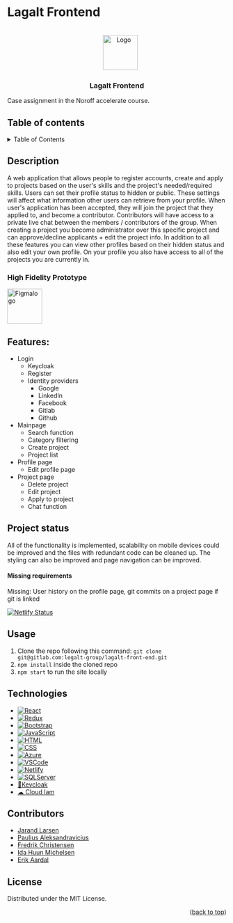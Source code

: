 <a name="readme-top"></a>

# Lagalt Frontend

<!-- PROJECT LOGO -->

<br />
<div align="center">
    <img src="https://gitlab.com/legalt-group/lagalt-front-end/uploads/81662aed7406d8bbdb88f1b6450d3ba5/lagalt-logo.png" alt="Logo" width="80" height="80">

<h3 align="center">Lagalt Frontend</h3>
</div>

Case assignment in the Noroff accelerate course.

<!-- TABLE OF CONTENTS -->
## Table of contents
<details>
  <summary>Table of Contents</summary>
  <ol>
    <li>Description</li>
    <li>Features</li>
    <li>
        Project status
          <ul> <li>Missing requirements </li> </ul>
    </li>
    <li>Usage</li>
    <li>Technologies</li>
    <li>Contributors</li>
    <li>License</li>
  </ol>
</details>

## Description
A web application that allows people to register accounts, create and apply to projects based on the user's skills and the project's needed/required skills. Users can set their profile status to hidden or public. These settings will affect what information other users can retrieve from your profile. When user's application has been accepted, they will join the project that they applied to, and become a contributor. Contributors will have access to a private live chat between the members / contributors of the group. When creating a project you become administrator over this specific project and can approve/decline applicants + edit the project info. In addition to all these features you can view other profiles based on their hidden status and also edit your own profile. On your profile you also have access to all of the projects you are currently in.

### High Fidelity Prototype
<a href="https://www.figma.com/file/iVq5ac7PciftmmKwUl8nF1/lagalt.no?node-id=0%3A1&t=xxAZpbAN8fbXaC22-1"> <img src="https://upload.wikimedia.org/wikipedia/commons/3/33/Figma-logo.svg" alt="Figmalogo" width="80" height="80"></a>

## Features: 
* Login
  * Keycloak
  * Register
  * Identity providers
    * Google
    * LinkedIn
    * Facebook
    * Gitlab
    * Github
* Mainpage
  * Search function
  * Category filtering
  * Create project
  * Project list
* Profile page
  * Edit profile page
* Project page
  * Delete project
  * Edit project
  * Apply to project
  * Chat function

## Project status
All of the functionality is implemented, scalability on mobile devices could be improved and the files with redundant code can be cleaned up. The styling can also be improved and page navigation can be improved.

#### Missing requirements
Missing: User history on the profile page, git commits on a project page if git is linked

[![Netlify Status](https://api.netlify.com/api/v1/badges/a52c407d-565a-4b4e-bb9e-d268ee4b7063/deploy-status)](https://app.netlify.com/sites/lagalt/deploys)

## Usage
 
  1. Clone the repo following this command: ```git clone git@gitlab.com:legalt-group/lagalt-front-end.git```
  2. ``` npm install ``` inside the cloned repo
  3. ``` npm start ``` to run the site locally

## Technologies
* [![React][React.js]][React-url]
* [![Redux][Redux.com]][Redux-url]
* [![Bootstrap][Bootstrap.com]][Bootstrap-url]
* [![JavaScript][JavaScript.com]][JavaScript-url]
* [![HTML][HTML.com]][HTML-url]
* [![CSS][CSS.com]][CSS-url]
* [![Azure][Azure.com]][Azure-url]
* [![VSCode][VSCode.com]][VSCode-url]
* [![Netlify][Netlify.com]][Netlify-url]
* [![SQLServer][SQLServer.com]][SQLServer-url]
* <a href="https://www.keycloak.org/"> 🔑Keycloak </a>
* <a href="https://www.cloud-iam.com/"> ☁ Cloud Iam </a>

## Contributors
* <a href="https://www.linkedin.com/in/jarand-larsen-58852a257/">Jarand Larsen</a>
* <a href="https://www.linkedin.com/in/paulius-aleksandravicius-a12a01233/">Paulius Aleksandravicius</a>
* <a href="https://www.linkedin.com/in/fredrik-christensen-a33451159/">Fredrik Christensen</a>
* <a href="https://www.linkedin.com/in/ida-huun-michelsen/">Ida Huun Michelsen</a>
* <a href="https://www.linkedin.com/in/erik-aardal/">Erik Aardal</a>

<!-- LICENSE -->
## License

Distributed under the MIT License.

<!-- MARKDOWN LINKS & IMAGES -->
<!-- https://www.markdownguide.org/basic-syntax/#reference-style-links -->

[Next.js]: https://img.shields.io/badge/next.js-000000?style=for-the-badge&logo=nextdotjs&logoColor=white
[Next-url]: https://nextjs.org/

[React.js]: https://img.shields.io/badge/React-20232A?style=for-the-badge&logo=react&logoColor=61DAFB
[React-url]: https://reactjs.org/

[Bootstrap.com]: https://img.shields.io/badge/Bootstrap-563D7C?style=for-the-badge&logo=bootstrap&logoColor=white
[Bootstrap-url]: https://getbootstrap.com

[JQuery.com]: https://img.shields.io/badge/jQuery-0769AD?style=for-the-badge&logo=jquery&logoColor=white
[JQuery-url]: https://jquery.com

[Redux.com]: https://img.shields.io/badge/Redux-593D88?style=for-the-badge&logo=redux&logoColor=white
[Redux-url]: https://redux.js.org/

[Netlify.com]: https://img.shields.io/badge/Netlify-00C7B7?style=for-the-badge&logo=netlify&logoColor=white
[Netlify-url]: https://www.netlify.com/

[VSCode.com]: https://img.shields.io/badge/VSCode-0078D4?style=for-the-badge&logo=visual%20studio%20code&logoColor=white
[VSCode-url]: https://code.visualstudio.com/

[SQLServer.com]: https://img.shields.io/badge/Microsoft_SQL_Server-CC2927?style=for-the-badge&logo=microsoft-sql-server&logoColor=white
[SQLServer-url]: https://www.microsoft.com/en-us/sql-server/sql-server-downloads

[Azure.com]: https://img.shields.io/badge/microsoft%20azure-0089D6?style=for-the-badge&logo=microsoft-azure&logoColor=white
[Azure-url]: https://azure.microsoft.com/en-us

[JavaScript.com]: https://img.shields.io/badge/JavaScript-323330?style=for-the-badge&logo=javascript&logoColor=F7DF1E
[JavaScript-url]: https://www.javascript.com/

[HTML.com]: https://img.shields.io/badge/HTML5-E34F26?style=for-the-badge&logo=html5&logoColor=white
[HTML-url]: https://www.w3schools.com/html/

[CSS.com]: https://img.shields.io/badge/CSS3-1572B6?style=for-the-badge&logo=css3&logoColor=white
[CSS-url]: https://www.w3schools.com/css/

<p align="right">(<a href="#readme-top">back to top</a>)</p>